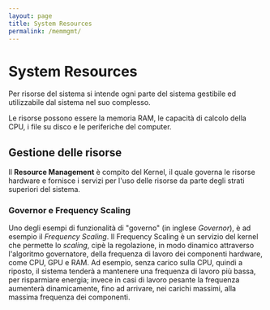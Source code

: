 ```yaml
---
layout: page
title: System Resources
permalink: /memmgmt/
---
```


# System Resources

Per risorse del sistema si intende ogni parte del sistema gestibile ed utilizzabile dal sistema nel suo complesso.

Le risorse possono essere la memoria RAM, le capacità di calcolo della CPU, i file su disco e le periferiche del computer.

## Gestione delle risorse

Il **Resource Management** è compito del Kernel, il quale governa le risorse hardware e fornisce i servizi per l'uso delle risorse da parte degli strati superiori del sistema.

### **Governor e Frequency Scaling**
Uno degli esempi di funzionalità di "governo" (in inglese _Governor_), è ad esempio il _Frequency Scaling_. Il Frequency Scaling è un servizio del kernel che permette lo _scaling_, cipè la regolazione, in modo dinamico attraverso l'algoritmo governatore, della frequenza di lavoro dei componenti hardware, come CPU, GPU e RAM. Ad esempio, senza carico sulla CPU, quindi a riposto, il sistema tenderà a mantenere una frequenza di lavoro più bassa, per risparmiare energia; invece in casi di lavoro pesante la frequenza aumenterà dinamicamente, fino ad arrivare, nei carichi massimi, alla massima frequenza dei componenti.


